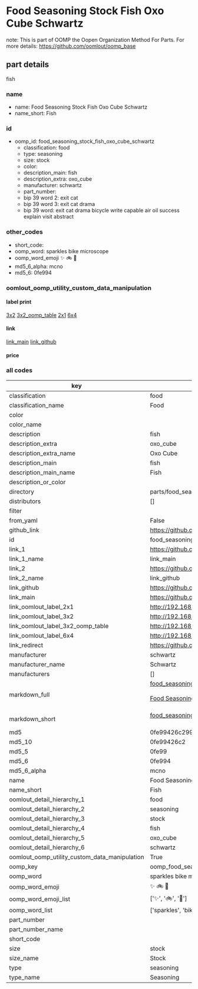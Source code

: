 # Food Seasoning Stock Fish Oxo Cube Schwartz  

note: This is part of OOMP the Oopen Organization Method For Parts. For more details: https://github.com/oomlout/oomp_base

##  part details
  



fish



### name
* name: Food Seasoning Stock Fish Oxo Cube Schwartz
* name_short: Fish
### id
* oomp_id: food_seasoning_stock_fish_oxo_cube_schwartz
  * classification: food
  * type: seasoning
  * size: stock
  * color: 
  * description_main: fish
  * description_extra: oxo_cube
  * manufacturer: schwartz
  * part_number: 
  * bip 39 word 2: exit cat
  * bip 39 word 3: exit cat drama
  * bip 39 word: exit cat drama bicycle write capable air oil success explain visit abstract

### other_codes
* short_code: 
* oomp_word: sparkles bike microscope
* oomp_word_emoji :sparkles: :bike: :microscope:
* md5_6_alpha: mcno
* md5_6: 0fe994






### oomlout_oomp_utility_custom_data_manipulation
#### label print
[3x2](http://192.168.1.245:1112/?label=oomp%20mcno)
[3x2_oomp_table](http://192.168.1.108:1112/?label=oomp%20mcno)
[2x1](http://192.168.1.242:1112/?label=oomp%20mcno)
[6x4](http://192.168.1.55:1112/?label=oomp%20mcno)    

#### link

[link_main](https://github.com/oomlout/oomlout_oomp_version_1_messy/tree/main/parts/food_seasoning_stock_fish_oxo_cube_schwartz) [link_github](https://github.com/oomlout/oomlout_oomp_version_1_messy/tree/main/parts/food_seasoning_stock_fish_oxo_cube_schwartz)                             

#### price







### all codes 
| key | value |  
| --- | --- |  
| classification | food |  
| classification_name | Food |  
| color |  |  
| color_name |  |  
| description | fish |  
| description_extra | oxo_cube |  
| description_extra_name | Oxo Cube |  
| description_main | fish |  
| description_main_name | Fish |  
| description_or_color |   |  
| directory | parts/food_seasoning_stock_fish_oxo_cube_schwartz |  
| distributors | [] |  
| filter |  |  
| from_yaml | False |  
| github_link | https://github.com/oomlout/oomlout_oomp_part_src/tree/main/parts/food_seasoning_stock_fish_oxo_cube_schwartz |  
| id | food_seasoning_stock_fish_oxo_cube_schwartz |  
| link_1 | https://github.com/oomlout/oomlout_oomp_version_1_messy/tree/main/parts/food_seasoning_stock_fish_oxo_cube_schwartz |  
| link_1_name | link_main |  
| link_2 | https://github.com/oomlout/oomlout_oomp_version_1_messy/tree/main/parts/food_seasoning_stock_fish_oxo_cube_schwartz |  
| link_2_name | link_github |  
| link_github | https://github.com/oomlout/oomlout_oomp_version_1_messy/tree/main/parts/food_seasoning_stock_fish_oxo_cube_schwartz |  
| link_main | https://github.com/oomlout/oomlout_oomp_version_1_messy/tree/main/parts/food_seasoning_stock_fish_oxo_cube_schwartz |  
| link_oomlout_label_2x1 | http://192.168.1.242:1112/?label=oomp%20mcno |  
| link_oomlout_label_3x2 | http://192.168.1.245:1112/?label=oomp%20mcno |  
| link_oomlout_label_3x2_oomp_table | http://192.168.1.108:1112/?label=oomp%20mcno |  
| link_oomlout_label_6x4 | http://192.168.1.55:1112/?label=oomp%20mcno |  
| link_redirect | https://github.com/oomlout/oomlout_oomp_version_1_messy/tree/main/parts/food_seasoning_stock_fish_oxo_cube_schwartz |  
| manufacturer | schwartz |  
| manufacturer_name | Schwartz |  
| manufacturers | [] |  
| markdown_full | [food_seasoning_stock_fish_oxo_cube_schwartz](none)<br>[](none)<br>[Food Seasoning Stock Fish Oxo Cube Schwartz](none)<br><br> |  
| markdown_short | [food_seasoning_stock_fish_oxo_cube_schwartz](none)<br><br> |  
| md5 | 0fe99426c299c0ac87ff415e8448f27f |  
| md5_10 | 0fe99426c2 |  
| md5_5 | 0fe99 |  
| md5_6 | 0fe994 |  
| md5_6_alpha | mcno |  
| name | Food Seasoning Stock Fish Oxo Cube Schwartz |  
| name_short | Fish |  
| oomlout_detail_hierarchy_1 | food |  
| oomlout_detail_hierarchy_2 | seasoning |  
| oomlout_detail_hierarchy_3 | stock |  
| oomlout_detail_hierarchy_4 | fish |  
| oomlout_detail_hierarchy_5 | oxo_cube |  
| oomlout_detail_hierarchy_6 | schwartz |  
| oomlout_oomp_utility_custom_data_manipulation | True |  
| oomp_key | oomp_food_seasoning_stock_fish_oxo_cube_schwartz |  
| oomp_word | sparkles bike microscope |  
| oomp_word_emoji | :sparkles: :bike: :microscope: |  
| oomp_word_emoji_list | [':sparkles:', ':bike:', ':microscope:'] |  
| oomp_word_list | ['sparkles', 'bike', 'microscope'] |  
| part_number |  |  
| part_number_name |  |  
| short_code |  |  
| size | stock |  
| size_name | Stock |  
| type | seasoning |  
| type_name | Seasoning |  
